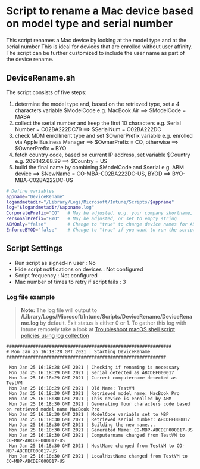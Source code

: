# Script to rename a Mac device based on model type and serial number

This script renames a Mac device by looking at the model type and at the serial number
This is ideal for devices that are enrolled without user affinity. The script can be further customized to include the user name as part of the device rename.

## DeviceRename.sh

The script consists of five steps:
1) determine the model type and, based on the retrieved type, set a 4 characters variable $ModelCode
    e.g. MacBook Air ==> $ModelCode = MABA
2) collect the serial number and keep the first 10 characters
    e.g. Serial Number = C02BA222DC79 ==> $SerialNum = C02BA222DC
3) check MDM enrollment type and set $OwnerPrefix variable
    e.g. enrolled via Apple Business Manager ==> $OwnerPrefix = CO, otherwise ==> $OwnerPrefix = BYO
4) fetch country code, based on current IP address, set variable $Country
    e.g. 209.142.68.29 ==> $Country = US
5) build the final name by combining $ModelCode and $serial
    e.g. ABM device ==> $NewName = CO-MBA-C02BA222DC-US, BYOD ==> BYO-MBA-C02BA222DC-US

```bash
# Define variables
appname="DeviceRename"
logandmetadir="/Library/Logs/Microsoft/Intune/Scripts/$appname"
log="$logandmetadir/$appname.log"
CorporatePrefix="CO"   # May be adjusted, e.g. your company shortname, or set to empty string
PersonalPrefix="BYO"   # May be adjusted, or set to empty string
ABMOnly="false"        # Change to "true" to change device names for ABM enrolled devices only
EnforceBYOD="false"    # Change to "true" if you want to run the script repeatedly and enforce device names for BYOD devices
```

## Script Settings

- Run script as signed-in user : No
- Hide script notifications on devices : Not configured
- Script frequency : Not configured
- Mac number of times to retry if script fails : 3

### Log file example

>**Note:** The log file will output to **/Library/Logs/Microsoft/Intune/Scripts/DeviceRename/DeviceRename.log** by default. Exit status is either 0 or 1. To gather this log with Intune remotely take a look at  [Troubleshoot macOS shell script policies using log collection](https://docs.microsoft.com/en-us/mem/intune/apps/macos-shell-scripts#troubleshoot-macos-shell-script-policies-using-log-collection)

```
##############################################################
# Mon Jan 25 16:18:28 GMT 2021 | Starting DeviceRename
############################################################

 Mon Jan 25 16:18:28 GMT 2021 | Checking if renaming is necessary
 Mon Jan 25 16:18:29 GMT 2021 | Serial detected as ABCDEF000017
 Mon Jan 25 16:18:29 GMT 2021 | Current computername detected as TestVM
 Mon Jan 25 16:18:29 GMT 2021 | Old Name: TestVM
 Mon Jan 25 16:18:30 GMT 2021 | Retrieved model name: MacBook Pro
 Mon Jan 25 16:18:30 GMT 2021 | This device is enrolled by ABM
 Mon Jan 25 16:18:30 GMT 2021 | Generating four characters code based on retrieved model name MacBook Pro
 Mon Jan 25 16:18:30 GMT 2021 | ModelCode variable set to MBP
 Mon Jan 25 16:18:30 GMT 2021 | Retrieved serial number: ABCDEF000017
 Mon Jan 25 16:18:30 GMT 2021 | Building the new name...
 Mon Jan 25 16:18:30 GMT 2021 | Generated Name: CO-MBP-ABCDEF000017-US
 Mon Jan 25 16:18:30 GMT 2021 | Computername changed from TestVM to CO-MBP-ABCDEF000017-US
 Mon Jan 25 16:18:30 GMT 2021 | HostName changed from TestVM to CO-MBP-ABCDEF000017-US
 Mon Jan 25 16:18:30 GMT 2021 | LocalHostName changed from TestVM to CO-MBP-ABCDEF000017-US

```

